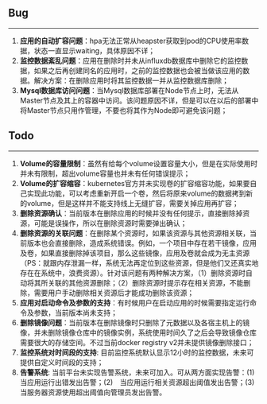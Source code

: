 ## **Bug**
---
1. **应用的自动扩容问题**：hpa无法正常从heapster获取到pod的CPU使用率数据，状态一直显示waiting，具体原因不详；
2. **监控数据紊乱问题**：应用在删除时并未从influxdb数据库中删除它的监控数据，如果之后再创建同名的应用时，之前的监控数据也会被当做该应用的数据。解决方案：在删除应用时将其监控数据一并从监控数据库删除；
3. **Mysql数据库访问问题**：当Mysql数据库部署在Node节点上时，无法从Master节点及其上的容器中访问。该问题原因不详，但是可以在以后的部署中将Master节点只用作管理，不要也将其作为Node即可避免该问题；


## **Todo**
---
1. **Volume的容量限制**：虽然有给每个volume设置容量大小，但是在实际使用时并未有限制，超出volume容量也并未有任何错误提示；
2. **Volume的扩容缩容**：kubernetes官方并未实现卷的扩容缩容功能，如果要自己实现此功能，可以考虑重新开启一个卷，然后将原来volume的数据拷到新的volume，但是这样并不能支持线上无缝扩容，需要关掉应用再扩容；
3. **删除资源确认**：当前版本在删除应用的时候并没有任何提示，直接删除掉资源，可能是误操作，所以在删除资源时需要弹出确认；
4. **删除资源的关联问题**：在删除某个资源时，如果该资源与其他资源相关联，当前版本也会直接删除，造成系统错误。例如，一个项目中存在若干镜像，应用及卷，如果直接删除掉该项目，那么这些镜像，应用及卷就会成为无主资源（PS：就跟内存泄漏一样，系统无法再定位到这些资源，但是他们又还真实地存在在系统中，浪费资源）。针对该问题有两种解决方案，（1）删除资源时自动将其所关联的其他资源删除；（2）删除资源时提示存在相关资源，不能删除，需要用户手动删除相关资源后才能成功删除该资源；
5. **应用对启动命令及参数的支持**：有时候用户在启动应用的时候需要指定运行命令及参数，当前版本尚未支持；
6. **删除镜像问题**：当前版本在删除镜像时只删除了元数据以及各宿主机上的镜像，并未删除镜像仓库中的镜像实例，系统使用时间久了之后会导致镜像仓库需要很大的存储空间。不过当前docker registry v2并未提供镜像删除接口；
7. **监控系统对时间段的支持**: 目前监控系统默认显示12小时的监控数据，未来可提供自定义时间段的支持；
8. **告警系统**: 当前平台未实现告警系统，未来可加入。可从两方面实现告警：(1)　当应用运行出错发出告警；(2)　当应用运行相关资源超出阈值发出告警；(3) 当服务器资源使用超出阈值向管理员发出告警。
